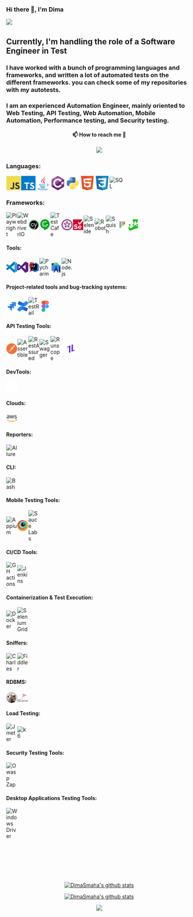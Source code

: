 ### Hi there 👋, I'm Dima

![](https://komarev.com/ghpvc/?username=DimaSmaha&style=flat-square&color=brightgreen)

## Currently, I'm handling the role of a Software Engineer in Test
### I have worked with a bunch of programming languages and frameworks, and written a lot of automated tests on the different frameworks. you can check some of my repositories with my autotests.
### I am an experienced Automation Engineer, mainly oriented to Web Testing, API Testing, Web Automation, Mobile Automation, Performance testing, and Security testing.

<h4 align="center">
  📫 How to reach me 💬
</h1>
<p align="center">
<a href="https://www.linkedin.com/in/dmytro-smaha/" target="_blank">
  <img height="32" src="https://cdn-icons-png.flaticon.com/512/1377/1377213.png"/>
</a>
</p>

### Languages:
<div style="display: flex; align-items: center;">
  <img align="left" style="display: inline-block;" alt="JavaScript" width="40px" src="https://github.com/devicons/devicon/blob/master/icons/javascript/javascript-original.svg" />
  <img align="left" style="display: inline-block;" alt="TypeScript" width="40px" src="https://github.com/devicons/devicon/blob/master/icons/typescript/typescript-original.svg" />
  <img align="left" alt="Java" width="40px" src="https://github.com/devicons/devicon/blob/master/icons/java/java-original.svg" />
  <img align="left" alt="C#" width="40px" src="https://github.com/devicons/devicon/blob/master/icons/csharp/csharp-original.svg" />
  <img align="left" alt="Python" width="40px" src="https://github.com/devicons/devicon/blob/master/icons/python/python-original.svg" />
  <img align="left" alt="HTML5" width="40px" src="https://github.com/devicons/devicon/blob/master/icons/html5/html5-original.svg" />
  <img align="left" alt="CSS3" width="40px" src="https://github.com/devicons/devicon/blob/master/icons/css3/css3-original.svg" />
  <img align="left" alt="SQL" width="40px" src="https://cdn-icons-png.flaticon.com/512/5815/5815478.png" />
  </br>
</div>

### Frameworks:
<div style="display: flex; align-items: center;">
  <img align="left" alt="Playwright" width="30px" src="https://playwright.dev/img/playwright-logo.svg" />
  <img align="left" alt="WebdriverIO" width="30px" src="https://raw.githubusercontent.com/webdriverio/webdriverio-schematics/HEAD/.github/assets/logo.png" />
  <img align="left" alt="Cypress" width="30px" src="https://raw.githubusercontent.com/vscode-icons/vscode-icons/a6526a9b865babf8d661779a5d1fff67672fce89/icons/file_type_cypress.svg" />
  <img align="left" alt="Cucumber" width="30px" src="https://github.com/devicons/devicon/blob/master/icons/cucumber/cucumber-plain.svg" />
  <img align="left" alt="TestCafe" width="30px" src="https://www.svgrepo.com/show/374124/testcafe.svg" />
  <img align="left" alt="Jasmine" width="30px" src="https://github.com/devicons/devicon/blob/master/icons/jasmine/jasmine-original.svg" />
  <img align="left" alt="Selenium" width="30px" src="https://github.com/devicons/devicon/blob/master/icons/selenium/selenium-original.svg" />
  <img align="left" alt="Selenide" width="30px" src="https://pbs.twimg.com/profile_images/378800000484627924/ff1d3d03ad85234b0168493123816da2_400x400.png" />
  <img align="left" alt="Robot" width="30px" src="https://cdn.worldvectorlogo.com/logos/robot-framework.svg" />
  <img align="left" alt="Squish" width="30px" src="https://images.g2crowd.com/uploads/product/image/large_detail/large_detail_8fbd0a28d94c4dea3bfeeec0f5bb59eb/squish-gui-tester.png" />
  <img align="left" alt="Pytest" width="30px" src="https://github.com/devicons/devicon/blob/master/icons/pytest/pytest-original.svg" />
  <img align="left" alt="Jest" width="30px" src="https://raw.githubusercontent.com/bestofjs/bestofjs/master/apps/bestofjs-nextjs/public/logos/jest.dark.svg" />
  </br>
</div>

#### Tools:
<div style="display: flex; align-items: center;">
  <img align="left" alt="Visual Studio Code" width="30px" src="https://github.com/devicons/devicon/blob/master/icons/vscode/vscode-original.svg" />
  <img align="left" alt="Visual Studio" width="30px" src="https://github.com/devicons/devicon/blob/master/icons/visualstudio/visualstudio-plain.svg" />
  <img align="left" alt="Intellij Idea" width="30px" src="https://github.com/devicons/devicon/blob/master/icons/intellij/intellij-original.svg" />
  <img align="left" alt="Pycharm" width="30px" src="https://upload.wikimedia.org/wikipedia/commons/1/1d/PyCharm_Icon.svg" />
  <img align="left" alt="Android Studio" width="30px" src="https://github.com/devicons/devicon/blob/master/icons/androidstudio/androidstudio-original.svg" />
  <img align="left" alt="Node.js" width="30px" src="https://cdn-icons-png.flaticon.com/512/5968/5968322.png" />
  </br>
</div>

#### Project-related tools and bug-tracking systems:
<div style="display: flex; align-items: center;">
  <img align="left" alt="Jira" width="30px" src="https://github.com/devicons/devicon/blob/master/icons/jira/jira-original.svg" />
  <img align="left" alt="Confluence" width="30px" src="https://github.com/devicons/devicon/blob/master/icons/confluence/confluence-original.svg" />
  <img align="left" alt="TestRail" width="30px" src="https://media.gurock.com/gk-media/logos/TestRail%20Logo%20Square.svg" />
  <img align="left" alt="Figma" width="30px" src="https://github.com/devicons/devicon/blob/master/icons/figma/figma-original.svg" />
  </br>
</div>

#### API Testing Tools:
<div style="display: flex; align-items: center;">
  <img align="left" alt="Postman" width="30px" src="https://github.com/devicons/devicon/blob/master/icons/postman/postman-plain.svg" />
  <img align="left" alt="Assertible" width="30px" src="https://assertible.com/fonts/logo.a9f30ec66525a738d596c0d72f1c4ee6.svg" />
  <img align="left" alt="RestAssured" width="30px" src="https://miro.medium.com/v2/resize:fit:800/1*qmS-f8Pv72ZavjF22v-xiw.png" />
  <img align="left" alt="Swagger" width="30px" src="https://upload.wikimedia.org/wikipedia/commons/a/ab/Swagger-logo.png" />
  <img align="left" alt="Runscope" width="30px" src="https://www.runscope.com/static/img/public/share-image.png" />
  <img align="left" alt="Axios" height="26px" width="50px" src="https://github.com/devicons/devicon/blob/master/icons/axios/axios-plain.svg" />
  </br>
</div>

#### DevTools:
<div style="display: flex; align-items: center;">
  <img align="left" alt="Chrome DevTools" width="30px" src="https://github.com/ChromeDevTools/devtools-logo/blob/master/logos/svg/chrome-devtools-square-responsive.svg" />
  </br>
</div>

#### Clouds:
<div style="display: flex; align-items: center;">
  <img align="left" alt="AWS" width="30px" src="https://github.com/devicons/devicon/blob/master/icons/amazonwebservices/amazonwebservices-original-wordmark.svg" />
  </br>
</div>

#### Reporters:
<div style="display: flex; align-items: center;">
  <img align="left" alt="Allure" width="30px" src="https://avatars.githubusercontent.com/u/5879127?s=200&v=4" />
  </br>
</div>

#### CLI:
<div style="display: flex; align-items: center;">
  <img align="left" alt="Bash" width="30px" src="https://upload.wikimedia.org/wikipedia/commons/4/4b/Bash_Logo_Colored.svg" />
  </br>
</div>

#### Mobile Testing Tools:
<div style="display: flex; align-items: center;">
  <img align="left" alt="Appium" width="30px" src="https://cdn.worldvectorlogo.com/logos/appium.svg" />
  <img align="left" alt="BrowserStack" width="30px" src="https://github.com/devicons/devicon/blob/master/icons/browserstack/browserstack-original.svg" />
  <img align="left" alt="Sauce Labs" width="30px" src="https://logosandtypes.com/wp-content/uploads/2023/03/sauce-labs.svg" />
  </br>
</div>

#### CI/CD Tools:
<div style="display: flex; align-items: center;">
  <img align="left" alt="GH actions" width="30px" src="https://avatars.githubusercontent.com/u/44036562?s=200&v=4" />
  <img align="left" alt="Jenkins" width="30px" src="https://cdn.worldvectorlogo.com/logos/jenkins-1.svg" />
  </br>
  </br>
</div>

#### Containerization & Test Execution:
<div style="display: flex; align-items: center;">
  <img align="left" alt="Docker" width="30px" src="https://cdn.worldvectorlogo.com/logos/docker-4.svg" />
  <img align="left" alt="Selenium Grid" width="30px" src="https://www.selenium.dev/images/logos/grid.svg" />
  </br>
</div>

#### Sniffers:
<div style="display: flex; align-items: center;">
  <img align="left" alt="Charles" width="30px" src="https://user-images.githubusercontent.com/15472/41327135-e4bf090c-6eca-11e8-9b76-032e8e2b0707.png" />
  <img align="left" alt="Fiddler" width="30px" src="https://www.wizcase.com/wp-content/uploads/2022/03/en-fiddler-logo.jpg" />
  </br>
</div>

#### RDBMS:
<div style="display: flex; align-items: center;">
  <img align="left" alt="DBeaver" width="30px" src="https://github.com/devicons/devicon/blob/master/icons/dbeaver/dbeaver-original.svg" />
  <img align="left" alt="MS SQL Server" width="30px" src="https://github.com/devicons/devicon/blob/master/icons/microsoftsqlserver/microsoftsqlserver-original-wordmark.svg" />
  </br>
</div>

#### Load Testing:
<div style="display: flex; align-items: center;">
  <img align="left" alt="Jmeter" width="30px" src="https://jmeter.apache.org/images/jmeter_square.svg" />
  <img align="left" alt="k6" width="30px" src="https://upload.wikimedia.org/wikipedia/commons/thumb/e/ef/K6-logo.svg/1058px-K6-logo.svg.png" />
  </br>
</div>

#### Security Testing Tools:
<div style="display: flex; align-items: center;">
  <img align="left" alt="Owasp Zap" width="30px" src="https://avatars.githubusercontent.com/u/6716868?s=280&v=4" />
  </br>
</div>

#### Desktop Applications Testing Tools:
<div style="display: flex; align-items: center;">
  <img align="left" alt="Windows Driver" width="30px" src="https://avatars.githubusercontent.com/u/6154722?s=200&v=4" />
  </br>
</div>

<br />
<br />
<br />
<br />
<br />
<br />

<!-- ![Top Langs] -->
<p align="center">
  <a href="https://github.com/DimaSmaha"><img src="https://github-readme-stats.vercel.app/api/top-langs/?username=DimaSmaha&layout=compact&theme=light&hide_border=true&show_icons=true&hide=kotlin" alt="DimaSmaha's github stats"></a>
</p>
<!-- Dima's github stats -->
<p align="center">
  <a href="https://github.com/DimaSmaha"><img src="https://github-readme-stats.vercel.app/api?username=DimaSmaha&show_icons=true&hide_border=true&theme=light" alt="DimaSmaha's github stats"></a>
</p>
<!-- Dima's Trophies -->
<p align="center">
  <a href="https://github.com/DimaSmaha/github-profile-trophy"><img src="https://github-profile-trophy.vercel.app/?username=DimaSmaha"></a>
</p>
  
<!--
**DimaSmaha/DimaSmaha** is a ✨ _special_ ✨ repository because its `README.md` (this file) appears on your GitHub profile.

Here are some ideas to get you started:

- 🔭 I’m currently working on ...
- 🌱 I’m currently learning ...
- 👯 I’m looking to collaborate on ...
- 🤔 I’m looking for help with ...
- 💬 Ask me about ...
- 📫 How to reach me: ...
- 😄 Pronouns: ...
- ⚡ Fun fact: ...
-->
